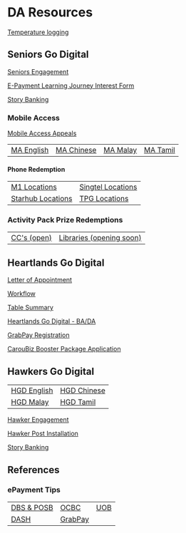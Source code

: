<H1>DA Resources</H1>

<body>

<a href="https://form.gov.sg/#!/5ed511c339b707001104ebc0" target="_blank" >Temperature logging</a>

<H2>Seniors Go Digital</H2>

<a href="https://eservice.imda.gov.sg/SDOEngage/homepage" target="_blank" >Seniors Engagement</a>

<a href="http://www.go.gov.sg/eljinterest" target="_blank" >E-Payment Learning Journey Interest Form</a>

<a href="https://form.gov.sg/#!/5f3f2a4573437300119fa100" target="_blank" >Story Banking</a>

<H3>Mobile Access</H3>

<a href="https://go.gov.sg/ma-appeal" target="_blank" >Mobile Access Appeals</a>

<table>
  <td><a href="https://go.gov.sg/mobileaccess-eng">MA English</a></td>
  <td><a href="https://go.gov.sg/mobileaccess-ch">MA Chinese</a></td>
  <td><a href="https://go.gov.sg/mobileaccess-ml">MA Malay</a></td>
  <td><a href="https://go.gov.sg/mobileaccess-tl">MA Tamil</a></td>
 </table>

<H4>Phone Redemption</H4>

<table>
  <tr>
  <td><a href="Mobile Access M1 Locations.pdf" target="_blank" >M1 Locations</a></td>
  <td><a href="Mobile Access Singtel Locations.pdf" target="_blank" >Singtel Locations</a></td>
  </tr>
  <tr>
  <td><a href="Mobile Access Starhub Locations.pdf" target="_blank" >Starhub Locations</a></td>
  <td><a href="Mobile Access TPG Locations.pdf" target="_blank" >TPG Locations</a></td>
  </tr>
 </table>

<H3>Activity Pack Prize Redemptions</H3>

<table>
  <td><a href="/Prize redemption CC.pdf" target="_blank" >CC's (open)</a></td>
  <td><a href="/Prize redemption Libraries.pdf" target="_blank" >Libraries (opening soon)</a></td>
 </table>

<H2>Heartlands Go Digital</H2>

<a href="/Letter of Appointment for HGD_Final.pdf" target="_blank" >Letter of Appointment</a>

<a href="/Engagement workflow for DA.pdf" target="_blank" >Workflow</a>

<a href="/E-payment and Digital Commerce Table Summary.pdf" target="_blank" >Table Summary</a>

<a href="https://go.gov.sg/hgd-ambassador-form" target="_blank" >Heartlands Go Digital - BA/DA</a>

<a href="https://docs.google.com/forms/d/e/1FAIpQLScdHGz7sxbQkrJ12gcf6TmBLPA7BbCJkcedBOsORD7K-nee0Q/viewform" target="_blank" >GrabPay Registration</a>

<a href="https://college.carousell.com/apply-caroubiz-booster-package/" target="_blank" >CarouBiz Booster Package Application</a>

<H2>Hawkers Go Digital</H2>

<table>
  <tr>
    <td><a href="/IMDA-004-T20E_Hawker_flyer_English.jpg" target="_blank" >HGD English</a></td>
    <td><a href="/IMDA-004-T20E_Hawker_flyer_Chinese.jpg" target="_blank" >HGD Chinese</a></td>
  </tr>
  <tr>
    <td><a href="/IMDA-004-T20E_Hawker_flyer_Malay.jpg" target="_blank" >HGD Malay</a></td>
    <td><a href="/IMDA-004-T20E_Hawker_flyer_Tamil.jpg" target="_blank" >HGD Tamil</a></td>
  </tr>
 </table>
 
<a href="http://go.gov.sg/hawkergodigital" target="_blank" >Hawker Engagement</a>

<a href="https://form.gov.sg/#!/5ef8bf36d05786001138d5ce" target="_blank" >Hawker Post Installation</a>

<a href="https://form.gov.sg/#!/5f3f2a4573437300119fa100" target="_blank" >Story Banking</a>

<H2>References</H2>

<H3>ePayment Tips</H3>

<table>
  <tr>
    <td><a href="ePayments - DBS and POSB.pdf" target="_blank" >DBS & POSB</a></td>
    <td><a href="ePayments - OCBC.pdf" target="_blank" >OCBC</a></td>
    <td><a href="ePayments - UOB.pdf" target="_blank" >UOB</a></td>
  </tr>
  <tr>
    <td><a href="ePayments - DASH.pdf" target="_blank" >DASH</a></td>
    <td><a href="ePayments - GrabPay.pdf" target="_blank" >GrabPay</a></td>
  </tr>
 </table>

</body>
